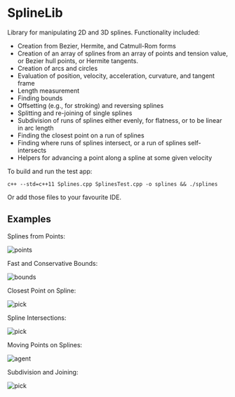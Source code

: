 SplineLib
=========

Library for manipulating 2D and 3D splines. Functionality included:

* Creation from Bezier, Hermite, and Catmull-Rom forms
* Creation of an array of splines from an array of points and tension value,
  or Bezier hull points, or Hermite tangents.
* Creation of arcs and circles
* Evaluation of position, velocity, acceleration, curvature, and tangent frame
* Length measurement
* Finding bounds
* Offsetting (e.g., for stroking) and reversing splines
* Splitting and re-joining of single splines
* Subdivision of runs of splines either evenly, for flatness, or to be linear in
  arc length
* Finding the closest point on a run of splines
* Finding where runs of splines intersect, or a run of splines self-intersects
* Helpers for advancing a point along a spline at some given velocity

To build and run the test app:

    c++ --std=c++11 Splines.cpp SplinesTest.cpp -o splines && ./splines

Or add those files to your favourite IDE.

Examples
--------

Splines from Points:

![points](images/points.gif "Splines from Points")

Fast and Conservative Bounds:

![bounds](images/bounds.gif "Fast and Conservative Bounds")

Closest Point on Spline:

![pick](images/pick.gif "Closest Point on Spline")

Spline Intersections:

![pick](images/self-intersect.gif "Spline Intersections")

Moving Points on Splines:

![agent](images/agent.gif "Moving Points on Splines")

Subdivision and Joining:

![pick](images/subdivide.gif "Subdivision and Joining")
